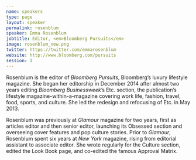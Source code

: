 ```yaml
---
name: speakers
type: page
layout: speaker
permalink: rosenblum
speaker: Emma Rosenblum
jobtitle: Editor, <em>Bloomberg Pursuits</em>
image: rosenblum_new.png
twitter: https://twitter.com/emmarosenblum
website: http://www.bloomberg.com/pursuits
session: 1
---
```

Rosenblum is the editor of <em>Bloomberg Pursuits</em>, Bloomberg’s luxury lifestyle magazine. She began her editorship in December 2014 after almost two years editing <em>Bloomberg Businessweek</em>’s Etc. section, the publication’s lifestyle magazine-within-a-magazine covering work life, fashion, travel, food, sports, and culture. She led the redesign and refocusing of Etc. in May 2013.
 
Rosenblum was previously at <em>Glamour</em> magazine for two years, first as articles editor and then senior editor, launching its Obsessed section and overseeing cover features and pop culture stories. Prior to <em>Glamour</em>, Rosenblum spent six years at <em>New York</em> magazine, rising from editorial assistant to associate editor. She wrote regularly for the Culture section, edited the Look Book page, and co-edited the famous Approval Matrix.